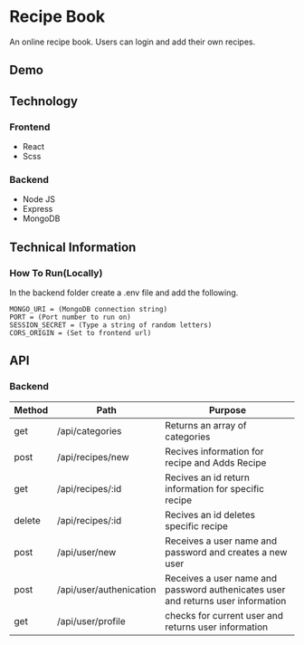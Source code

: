 # Recipe Book
An online recipe book. Users can login and add their own recipes. 

## Demo

## Technology
### Frontend
- React
- Scss

### Backend
- Node JS
- Express
- MongoDB

## Technical Information
### How To Run(Locally)
In the backend folder create a .env file and add the following.

    MONGO_URI = (MongoDB connection string)
    PORT = (Port number to run on)
    SESSION_SECRET = (Type a string of random letters)
    CORS_ORIGIN = (Set to frontend url)

## API
### Backend
Method | Path | Purpose
---|---|---
get | /api/categories | Returns an array of categories
post | /api/recipes/new | Recives information for recipe and Adds Recipe
get | /api/recipes/:id | Recives an id return information for specific recipe
delete | /api/recipes/:id| Recives an id deletes specific recipe
post | /api/user/new | Receives a user name and password and creates a new user
post | /api/user/authenication | Receives a user name and password authenicates user and returns user information
get | /api/user/profile | checks for current user and returns user information